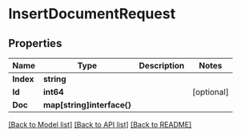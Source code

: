 # InsertDocumentRequest

## Properties

Name | Type | Description | Notes
------------ | ------------- | ------------- | -------------
**Index** | **string** |  | 
**Id** | **int64** |  | [optional] 
**Doc** | **map[string]interface{}** |  | 

[[Back to Model list]](../README.md#documentation-for-models) [[Back to API list]](../README.md#documentation-for-api-endpoints) [[Back to README]](../README.md)


